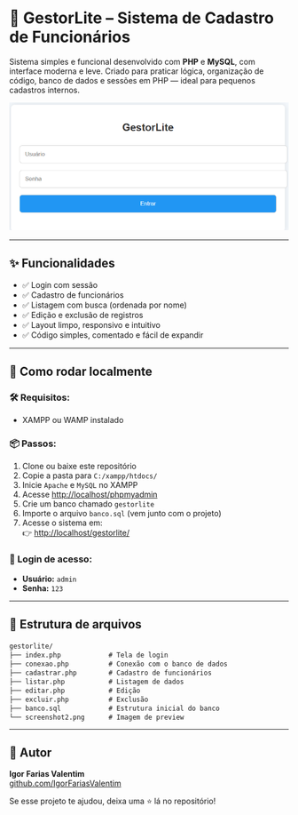 # 👔 GestorLite – Sistema de Cadastro de Funcionários

Sistema simples e funcional desenvolvido com **PHP** e **MySQL**, com interface moderna e leve. Criado para praticar lógica, organização de código, banco de dados e sessões em PHP — ideal para pequenos cadastros internos.

![Screenshot](screenshot2.png)

---

## ✨ Funcionalidades

- ✅ Login com sessão
- ✅ Cadastro de funcionários
- ✅ Listagem com busca (ordenada por nome)
- ✅ Edição e exclusão de registros
- ✅ Layout limpo, responsivo e intuitivo
- ✅ Código simples, comentado e fácil de expandir

---

## 🚀 Como rodar localmente

### 🛠️ Requisitos:
- XAMPP ou WAMP instalado

### 📦 Passos:

1. Clone ou baixe este repositório
2. Copie a pasta para `C:/xampp/htdocs/`
3. Inicie `Apache` e `MySQL` no XAMPP
4. Acesse [http://localhost/phpmyadmin](http://localhost/phpmyadmin)
5. Crie um banco chamado `gestorlite`
6. Importe o arquivo `banco.sql` (vem junto com o projeto)
7. Acesse o sistema em:  
   👉 [http://localhost/gestorlite/](http://localhost/gestorlite/)

### 🔐 Login de acesso:
- **Usuário:** `admin`  
- **Senha:** `123`

---

## 📁 Estrutura de arquivos
```
gestorlite/
├── index.php            # Tela de login
├── conexao.php          # Conexão com o banco de dados
├── cadastrar.php        # Cadastro de funcionários
├── listar.php           # Listagem de dados
├── editar.php           # Edição
├── excluir.php          # Exclusão
├── banco.sql            # Estrutura inicial do banco
└── screenshot2.png      # Imagem de preview
```

---

## 🚀 Autor
**Igor Farias Valentim**  
[github.com/IgorFariasValentim](https://github.com/IgorFariasValentim)

Se esse projeto te ajudou, deixa uma ⭐ lá no repositório!

